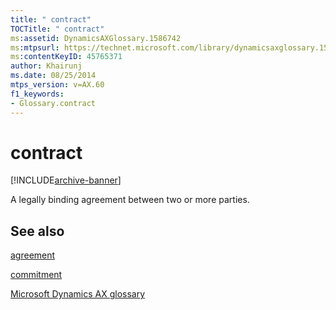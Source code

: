```yaml
---
title: " contract"
TOCTitle: " contract"
ms:assetid: DynamicsAXGlossary.1586742
ms:mtpsurl: https://technet.microsoft.com/library/dynamicsaxglossary.1586742(v=AX.60)
ms:contentKeyID: 45765371
author: Khairunj
ms.date: 08/25/2014
mtps_version: v=AX.60
f1_keywords:
- Glossary.contract
---
```


# contract


[!INCLUDE[archive-banner](includes/archive-banner.md)]

A legally binding agreement between two or more parties.

## See also

[agreement](agreement.md)

[commitment](commitment.md)

[Microsoft Dynamics AX glossary](glossary/microsoft-dynamics-ax-glossary.md)

  


